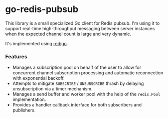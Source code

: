 go-redis-pubsub
==================

This library is a small specialized Go client for Redis pubsub. I'm using it to support real-time high-throughput messaging between server instances when the expected channel count is large and very dynamic.

It's implemented using [redigo](https://github.com/garyburd/redigo).

### Features

- Manages a subscription pool on behalf of the user to allow for concurrent channel subscription processing and automatic reconnection with exponential backoff.
- Attempts to mitigate `SUBSCRIBE` / `UNSUBSCRIBE` thrash by delaying unsubscription via a timer mechanism.
- Manages a send buffer and worker pool with the help of the `redis.Pool` implementation.
- Provides a handler callback interface for both subscribers and publishers.
